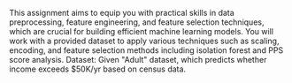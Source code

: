 This assignment aims to equip you with practical skills in data preprocessing, feature engineering, and feature selection techniques, which are crucial for building efficient machine learning models. You will work with a provided dataset to apply various techniques such as scaling, encoding, and feature selection methods including isolation forest and PPS score analysis.
Dataset:
Given "Adult" dataset, which predicts whether income exceeds $50K/yr based on census data.
